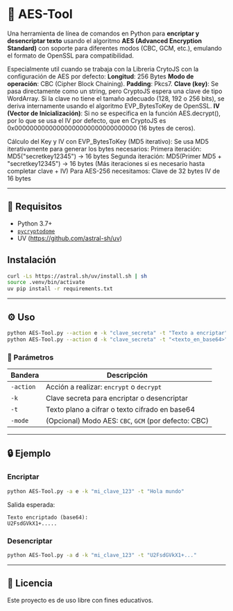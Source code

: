 
# 🔐 AES-Tool

Una herramienta de línea de comandos en Python para **encriptar y desencriptar texto** usando el algoritmo **AES (Advanced Encryption Standard)** con soporte para diferentes modos (CBC, GCM, etc.), emulando el formato de OpenSSL para compatibilidad.

Especialmente util cuando se trabaja con la Libreria CrytoJS con la configuración de AES
por defecto:
**Longitud**: 256 Bytes
**Modo de operación**: CBC (Cipher Block Chaining).
**Padding**: Pkcs7.
**Clave (key)**: Se pasa directamente como un string, pero CryptoJS espera una clave de tipo WordArray. Si la clave no tiene el tamaño adecuado (128, 192 o 256 bits), se deriva internamente usando el algoritmo EVP_BytesToKey de OpenSSL.
**IV (Vector de Inicialización)**: Si no se especifica en la función AES.decrypt(), por lo que se usa el IV por defecto, que en CryptoJS es 0x00000000000000000000000000000000 (16 bytes de ceros).

Cálculo del Key y IV con EVP_BytesToKey (MD5 iterativo):
Se usa MD5 iterativamente para generar los bytes necesarios:
Primera iteración: MD5("secretkey12345") → 16 bytes
Segunda iteración: MD5(Primer MD5 + "secretkey12345") → 16 bytes
(Más iteraciones si es necesario hasta completar clave + IV)
Para AES-256 necesitamos:
Clave de 32 bytes
IV de 16 bytes

---

## 🚀 Requisitos

- Python 3.7+
- [`pycryptodome`](https://pypi.org/project/pycryptodome/)
- UV (https://github.com/astral-sh/uv)


## Instalación
```bash
curl -Ls https://astral.sh/uv/install.sh | sh
source .venv/bin/activate
uv pip install -r requirements.txt
```

---

## ⚙️ Uso

```bash
python AES-Tool.py --action e -k "clave_secreta" -t "Texto a encriptar"
python AES-Tool.py --action d -k "clave_secreta" -t "<texto_en_base64>"
```

### 🔧 Parámetros

| Bandera        | Descripción                                       |
|----------------|----------------------------------------------------|
| `-action`      | Acción a realizar: `encrypt` o `decrypt`           |
| `-k`           | Clave secreta para encriptar o desencriptar        |
| `-t`           | Texto plano a cifrar o texto cifrado en base64     |
| `-mode`        | (Opcional) Modo AES: `CBC`, `GCM` (por defecto: CBC) |

---

## 🔒 Ejemplo

### Encriptar

```bash
python AES-Tool.py -a e -k "mi_clave_123" -t "Hola mundo"
```

Salida esperada:

```
Texto encriptado (base64):
U2FsdGVkX1+.....
```

### Desencriptar

```bash
python AES-Tool.py -a d -k "mi_clave_123" -t "U2FsdGVkX1+..."
```

---

## 📄 Licencia

Este proyecto es de uso libre con fines educativos.